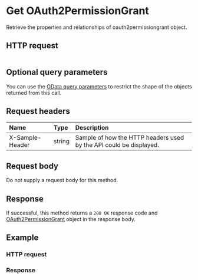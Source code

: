# Get OAuth2PermissionGrant

Retrieve the properties and relationships of oauth2permissiongrant object.
## HTTP request
```http

```

## Optional query parameters
You can use the [OData query parameters](odata-optional-query-parameters.md) to restrict the shape of the objects returned from this call.
## Request headers
| Name       | Type | Description|
|:-----------|:------|:----------|
| X-Sample-Header  | string  | Sample of how the HTTP headers used by the API could be displayed.|

## Request body
Do not supply a request body for this method.
## Response
If successful, this method returns a `200 OK` response code and [OAuth2PermissionGrant](../resources/oauth2permissiongrant.md) object in the response body.
## Example
### HTTP request
### Response
